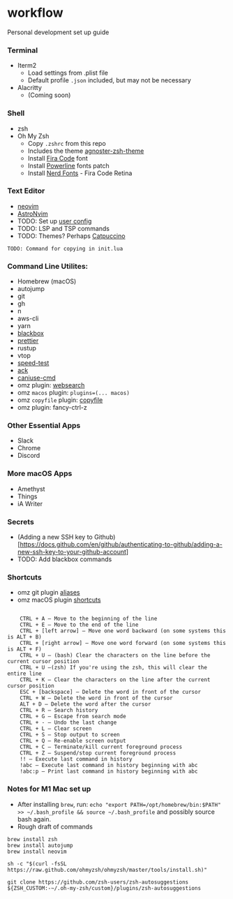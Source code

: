 # workflow 

Personal development set up guide

### Terminal

- Iterm2 
  - Load settings from .plist file
  - Default profile `.json` included, but may not be necessary
- Alacritty 
  - (Coming soon)

### Shell

- zsh
- Oh My Zsh
  - Copy `.zshrc` from this repo
  - Includes the theme [agnoster-zsh-theme](https://github.com/agnoster/agnoster-zsh-theme)
  - Install [Fira Code](https://github.com/tonsky/FiraCode) font
  - Install [Powerline](https://github.com/powerline/fonts) fonts patch
  - Install [Nerd Fonts](https://www.nerdfonts.com/font-downloads) - Fira Code Retina

### Text Editor

- [neovim](https://neovim.io/) 
- [AstroNvim](https://github.com/AstroNvim/AstroNvim)
- TODO: Set up [user config](https://astronvim.github.io/Configuration/manage_user_config) 
- TODO: LSP and TSP commands
- TODO: Themes? Perhaps [Catpuccino](https://github.com/catppuccin/nvim) 

```
TODO: Command for copying in init.lua
```


### Command Line Utilites:

- Homebrew (macOS)
- autojump
- git
- gh
- n
- aws-cli
- yarn
- [blackbox](https://github.com/StackExchange/blackbox) 
- [prettier](https://prettier.io/docs/en/install.html)
- rustup 
- vtop
- [speed-test](https://github.com/sindresorhus/speed-test)
- [ack](https://beyondgrep.com/)
- [caniuse-cmd](https://github.com/sgentle/caniuse-cmd)
- omz plugin: [websearch](https://github.com/ohmyzsh/ohmyzsh/tree/master/plugins/web-search)
- omz `macos` plugin: `plugins=(... macos)`  
- omz `copyfile` plugin: [copyfile](https://github.com/ohmyzsh/ohmyzsh/tree/master/plugins/copyfile)
- omz plugin: fancy-ctrl-z

### Other Essential Apps

- Slack
- Chrome
- Discord

### More macOS Apps

- Amethyst
- Things
- iA Writer

### Secrets

- (Adding a new SSH key to Github)[https://docs.github.com/en/github/authenticating-to-github/adding-a-new-ssh-key-to-your-github-account]
- TODO: Add blackbox commands


### Shortcuts 

- omz git plugin [aliases](https://kapeli.com/cheat_sheets/Oh-My-Zsh_Git.docset/Contents/Resources/Documents/index)
- omz macOS plugin [shortcuts](https://github.com/ohmyzsh/ohmyzsh/tree/master/plugins/macos)


```

    CTRL + A — Move to the beginning of the line
    CTRL + E — Move to the end of the line
    CTRL + [left arrow] — Move one word backward (on some systems this is ALT + B)
    CTRL + [right arrow] — Move one word forward (on some systems this is ALT + F)
    CTRL + U — (bash) Clear the characters on the line before the current cursor position
    CTRL + U —(zsh) If you're using the zsh, this will clear the entire line
    CTRL + K — Clear the characters on the line after the current cursor position
    ESC + [backspace] — Delete the word in front of the cursor
    CTRL + W — Delete the word in front of the cursor
    ALT + D — Delete the word after the cursor
    CTRL + R — Search history
    CTRL + G — Escape from search mode
    CTRL + - — Undo the last change
    CTRL + L — Clear screen
    CTRL + S — Stop output to screen
    CTRL + Q — Re-enable screen output
    CTRL + C — Terminate/kill current foreground process
    CTRL + Z — Suspend/stop current foreground process
    !! — Execute last command in history
    !abc — Execute last command in history beginning with abc
    !abc:p — Print last command in history beginning with abc

```

### Notes for M1 Mac set up

- After installing `brew`, run: `echo "export PATH=/opt/homebrew/bin:$PATH" >> ~/.bash_profile && source ~/.bash_profile` and possibly source bash again.
- Rough draft of commands


```
brew install zsh
brew install autojump
brew install neovim

sh -c "$(curl -fsSL https://raw.github.com/ohmyzsh/ohmyzsh/master/tools/install.sh)"

git clone https://github.com/zsh-users/zsh-autosuggestions ${ZSH_CUSTOM:-~/.oh-my-zsh/custom}/plugins/zsh-autosuggestions
```


